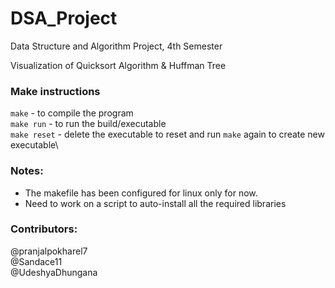 # DSA_Project
Data Structure and Algorithm Project, 4th Semester

Visualization of Quicksort Algorithm & Huffman Tree

### Make instructions
`make` - to compile the program\
`make run` - to run the build/executable\
`make reset` - delete the executable to reset and run `make` again to create 
new executable\

### Notes:
- The makefile has been configured for linux only for now.
- Need to work on a script to auto-install all the required libraries

### Contributors:
@pranjalpokharel7\
@Sandace11\
@UdeshyaDhungana

